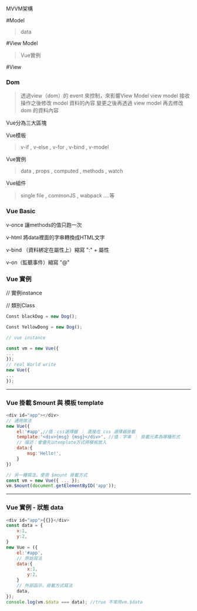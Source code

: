 MVVM架構

#Model

> data

#View Model

> Vue實例

#View

### Dom

> 透過view（dom）的 event 來控制，來影響View Model
> view model 接收操作之後修改 model 資料的內容
> 變更之後再透過 view model 再去修改 dom 的資料內容

Vue分為三大區塊

Vue模板

> v-if , v-else , v-for , v-bind , v-model

Vue實例

> data , props , computed , methods , watch

Vue組件

> single file , commonJS , wabpack ....等

### Vue Basic

v-once
讓methods的值只跑一次

v-html
將data裡面的字串轉換成HTML文字

v-bind （資料綁定在屬性上）縮寫 ":" + 屬性

v-on（監聽事件）縮寫 "@"

### Vue 實例

// 實例instance

// 類別Class

```js
Const blackDog = new Dog();

Const YellowDong = new Dog();

// vue instance

const vm = new Vue({
...
});
// real World write
new Vue({
...
});
```

---

### Vue 掛載 $mount 與 模板 template

```js
<div id="app"></div>
// 通用做法
new Vue({
    el:'#app',//值：css選擇器 ｜ 直接在 css 選擇器掛載
    template:'<div>{msg} {msg}</div>', //值：字串 ｜ 掛載元素為哪種形式
    // 描述：會優先以template方式將模板放入
    data:{
        msg:'Hello!',
    }
})

// 另一種寫法，使用 $mount 掛載方式
const vm = new Vue({ ... });
vm.$mount(document.getElementByID('app'));
```

---

### Vue 實例 - 狀態 data

```js
<div id="app">{{}}</div>
const data = {
    x:1,
    y:2,
}
new Vue = ({
    el:'#app',
    // 原始寫法
    data:{
        x:1,
        y:2,
    }
    // 外部函示，掛載方式寫法
    data,
});
console.log(vm.$data === data); //true 不常用vm.$data
```

### 




